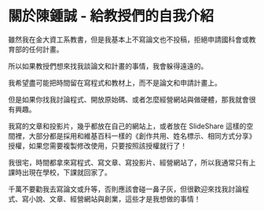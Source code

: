 # 關於陳鍾誠 - 給教授們的自我介紹

雖然我在金大資工系教書，但是我基本上不寫論文也不投稿，拒絕申請國科會或教育部的任何計畫。

所以如果教授們想來找我談論文和計畫的事情，我會躲得遠遠的。

我希望盡可能把時間留在寫程式和教材上，而不是論文和申請計畫上。

但是如果你找我討論程式、開放原始碼、或者怎麼經營網站與做硬體，那我就會很有興趣。

我寫的文章和投影片，幾乎都放在自己的網站上，或者放在 SlideShare 這樣的空間裡，大部分都是採用和維基百科一樣的《創作共用、姓名標示、相同方式分享》授權，如果您需要複製修改使用，只要按照該授權就行了！

我很宅，時間都拿來寫程式、寫文章、寫投影片、經營網站了，所以我通常只有上課時出現在學校，下課就回家了。

千萬不要勸我去寫論文或升等，否則應該會碰一鼻子灰，但很歡迎來找我討論程式、寫小說、文章、經營網站與創業，這些才是我想做的事情！

